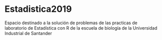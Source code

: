 # Estadistica2019
Espacio destinado a la solución de problemas de las practicas de laboratorio de Estadística con R de la escuela de biología de la Universidad Industrial de Santander
